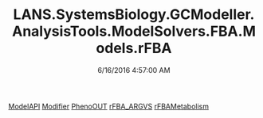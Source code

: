 ﻿---
title: LANS.SystemsBiology.GCModeller.AnalysisTools.ModelSolvers.FBA.Models.rFBA
date: 6/16/2016 4:57:00 AM
---

[ModelAPI](T-LANS.SystemsBiology.GCModeller.AnalysisTools.ModelSolvers.FBA.Models.rFBA.ModelAPI.html)
[Modifier](T-LANS.SystemsBiology.GCModeller.AnalysisTools.ModelSolvers.FBA.Models.rFBA.Modifier.html)
[PhenoOUT](T-LANS.SystemsBiology.GCModeller.AnalysisTools.ModelSolvers.FBA.Models.rFBA.PhenoOUT.html)
[rFBA_ARGVS](T-LANS.SystemsBiology.GCModeller.AnalysisTools.ModelSolvers.FBA.Models.rFBA.rFBA_ARGVS.html)
[rFBAMetabolism](T-LANS.SystemsBiology.GCModeller.AnalysisTools.ModelSolvers.FBA.Models.rFBA.rFBAMetabolism.html)
